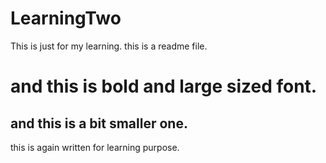 # LearningTwo
This is just for my learning. this is a readme file.
# and this is bold and large sized font.
## and this is a bit smaller one.
this is again written for learning purpose.
